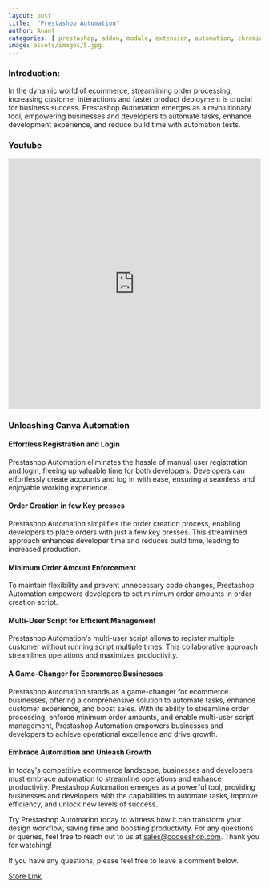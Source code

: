```yaml
---
layout: post
title:  "Prestashop Automation"
author: Anant
categories: [ prestashop, addon, module, extension, automation, chromium, chrome, test-tools, register, login ]
image: assets/images/5.jpg
---
```


### Introduction:
In the dynamic world of ecommerce, streamlining order processing, increasing customer interactions and faster product deployment is crucial for business success. Prestashop Automation emerges as a revolutionary tool, empowering businesses and developers to automate tasks, enhance development experience, and reduce build time with automation tests.

### Youtube 
<iframe width="100%" height="500" src="https://www.youtube.com/embed/3DNpoMHPrlw" title="Prestashop Automation Script" frameborder="0" allow="accelerometer; autoplay; clipboard-write; encrypted-media; gyroscope; picture-in-picture; web-share" allowfullscreen></iframe>

### Unleashing Canva Automation

#### Effortless Registration and Login
Prestashop Automation eliminates the hassle of manual user registration and login, freeing up valuable time for both developers. Developers can effortlessly create accounts and log in with ease, ensuring a seamless and enjoyable working experience.

#### Order Creation in few Key presses
Prestashop Automation simplifies the order creation process, enabling developers to place orders with just a few key presses. This streamlined approach enhances developer time and reduces build time, leading to increased production.

#### Minimum Order Amount Enforcement
To maintain flexibility and prevent unnecessary code changes, Prestashop Automation empowers developers to set minimum order amounts in order creation script.

#### Multi-User Script for Efficient Management
Prestashop Automation's multi-user script allows to register multiple customer without running script multiple times. This collaborative approach streamlines operations and maximizes productivity.

#### A Game-Changer for Ecommerce Businesses

Prestashop Automation stands as a game-changer for ecommerce businesses, offering a comprehensive solution to automate tasks, enhance customer experience, and boost sales. With its ability to streamline order processing, enforce minimum order amounts, and enable multi-user script management, Prestashop Automation empowers businesses and developers to achieve operational excellence and drive growth.

#### Embrace Automation and Unleash Growth
In today's competitive ecommerce landscape, businesses and developers must embrace automation to streamline operations and enhance productivity. Prestashop Automation emerges as a powerful tool, providing businesses and developers with the capabilities to automate tasks, improve efficiency, and unlock new levels of success.

Try Prestashop Automation today to witness how it can transform your design workflow, saving time and boosting productivity. For any questions or queries, feel free to reach out to us at sales@codeeshop.com. Thank you for watching!

If you have any questions, please feel free to leave a comment below.

<a href="https://codeeshop.com/store/129-prestashop-automation.html" class="btn btn-dark text-white px-5 btn-lg">Store Link</a>
